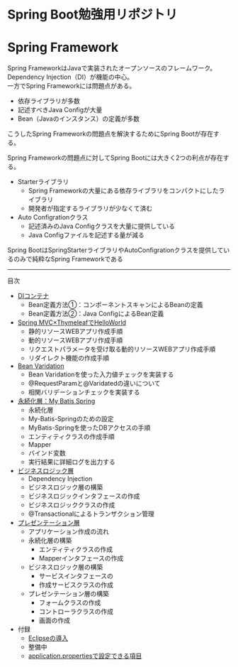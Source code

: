 # Spring Boot勉強用リポジトリ

# Spring Framework
Spring FrameworkはJavaで実装されたオープンソースのフレームワーク。
Dependency Injection（DI）が機能の中心。  
一方でSpring Frameworkには問題点がある。
- 依存ライブラリが多数
- 記述すべきJava Configが大量
- Bean（Javaのインスタンス）の定義が多数  

こうしたSpring Frameworkの問題点を解決するためにSpring Bootが存在する。  
  
Spring Frameworkの問題点に対してSpring Bootには大きく2つの利点が存在する。
- Starterライブラリ
	- Spring Frameworkの大量にある依存ライブラリをコンパクトにしたライブラリ
	- 開発者が指定するライブラリが少なくて済む
- Auto Configrationクラス
	- 記述済みのJava Configクラスを大量に提供している
	- Java Configファイルを記述する量が減る


Spring BootはSpringStarterライブラリやAutoConfigrationクラスを提供しているのみで純粋なSpring Frameworkである

---

目次
- [DIコンテナ](https://github.com/is0383kk/Spring-Boot-Camp/blob/main/Chap1_DI/README.md)
	- Bean定義方法①：コンポーネントスキャンによるBeanの定義
	- Bean定義方法②：Java ConfigによるBean定義
- [Spring MVC×ThymeleafでHelloWorld](https://github.com/is0383kk/Spring-Boot-Camp/tree/main/Chap2_SpringMVC)
	- 静的リソースWEBアプリ作成手順
	- 動的リソースWEBアプリ作成手順
	- リクエストパラメータを受け取る動的リソースWEBアプリ作成手順
	- リダイレクト機能の作成手順
- [Bean Varidation](https://github.com/is0383kk/Spring-Boot-Camp/tree/main/Chap3_BeanVaridation)
	- Bean Varidationを使った入力値チェックを実装する
	- @RequestParamと@Varidatedの違いについて
	- 相関バリデーションチェックを実装する
- [永続化層：My Batis Spring](https://github.com/is0383kk/Spring-Boot-Camp/tree/main/Chap4_MyBatisSpring)
	- 永続化層
	- My-Batis-Springのための設定
	- MyBatis-Springを使ったDBアクセスの手順
	- エンティティクラスの作成手順
	- Mapper
	- バインド変数
	- 実行結果に詳細ログを出力する
- [ビジネスロジック層](https://github.com/is0383kk/Spring-Boot-Camp/tree/main/Chap5_BusinessLogic)
	- Dependency Injection
	- ビジネスロジック層の構築
	- ビジネスロジックインタフェースの作成
	- ビジネスロジッククラスの作成
	- @Transactionalによるトランザクション管理
- [プレゼンテーション層](https://github.com/is0383kk/Spring-Boot-Camp/tree/main/Chap6_Presentaion)
	- アプリケーション作成の流れ
	- 永続化層の構築
		- エンティティクラスの作成
		- Mapperインタフェースの作成
	- ビジネスロジック層の構築
		- サービスインタフェースの
		- 作成サービスクラスの作成
	- プレゼンテーション層の構築
		- フォームクラスの作成
		- コントローラクラスの作成
		- 画面の作成
- 付録
	- [Eclipseの導入](https://github.com/is0383kk/Spring-Boot-Camp/tree/main/Appendix/EclipseSetting)
	- 整備中
	- [application.propertiesで設定できる項目](https://docs.spring.io/spring-boot/docs/current/reference/html/application-properties.html)
